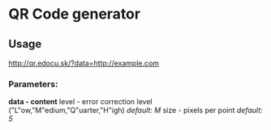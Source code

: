 QR Code generator
=================

Usage
-----

http://qr.edocu.sk/?data=http://example.com

### Parameters:

**data  - content**
level - error correction level ("L"ow,"M"edium,"Q"uarter,"H"igh) *default: M*
size  - pixels per point *default: 5*